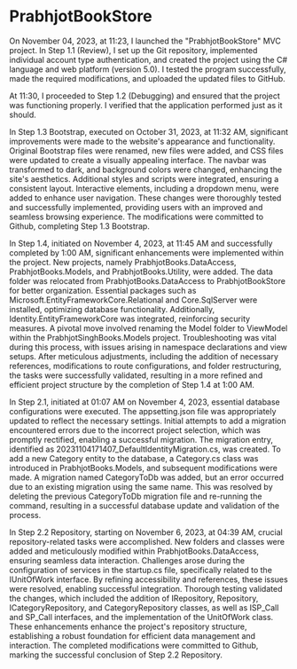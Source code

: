 # PrabhjotBookStore

On November 04, 2023, at 11:23, I launched the "PrabhjotBookStore" MVC project. In Step 1.1 (Review), I set up the Git repository, implemented individual account type authentication, and created the project using the C# language and web platform (version 5.0). I tested the program successfully, made the required modifications, and uploaded the updated files to GitHub.

At 11:30, I proceeded to Step 1.2 (Debugging) and ensured that the project was functioning properly. I verified that the application performed just as it should.

In Step 1.3 Bootstrap, executed on October 31, 2023, at 11:32 AM, significant improvements were made to the website's appearance and functionality. Original Bootstrap files were renamed, new files were added, and CSS files were updated to create a visually appealing interface. The navbar was transformed to dark, and background colors were changed, enhancing the site's aesthetics. Additional styles and scripts were integrated, ensuring a consistent layout. Interactive elements, including a dropdown menu, were added to enhance user navigation. These changes were thoroughly tested and successfully implemented, providing users with an improved and seamless browsing experience. The modifications were committed to Github, completing Step 1.3 Bootstrap.

In Step 1.4, initiated on November 4, 2023, at 11:45 AM and successfully completed by 1:00 AM, significant enhancements were implemented within the project. New projects, namely PrabhjotBooks.DataAccess, PrabhjotBooks.Models, and PrabhjotBooks.Utility, were added. The data folder was relocated from PrabhjotBooks.DataAccess to PrabhjotBookStore for better organization. Essential packages such as Microsoft.EntityFrameworkCore.Relational and Core.SqlServer were installed, optimizing database functionality. Additionally, Identity.EntityFrameworkCore was integrated, reinforcing security measures. A pivotal move involved renaming the Model folder to ViewModel within the PrabhjotSinghBooks.Models project. Troubleshooting was vital during this process, with issues arising in namespace declarations and view setups. After meticulous adjustments, including the addition of necessary references, modifications to route configurations, and folder restructuring, the tasks were successfully validated, resulting in a more refined and efficient project structure by the completion of Step 1.4 at 1:00 AM.

In Step 2.1, initiated at 01:07 AM on November 4, 2023, essential database configurations were executed. The appsetting.json file was appropriately updated to reflect the necessary settings. Initial attempts to add a migration encountered errors due to the incorrect project selection, which was promptly rectified, enabling a successful migration. The migration entry, identified as 20231104171407_DefaultIdentityMigration.cs, was created. To add a new Category entity to the database, a Category.cs class was introduced in PrabhjotBooks.Models, and subsequent modifications were made. A migration named CategoryToDb was added, but an error occurred due to an existing migration using the same name. This was resolved by deleting the previous CategoryToDb migration file and re-running the command, resulting in a successful database update and validation of the process.

In Step 2.2 Repository, starting on November 6, 2023, at 04:39 AM, crucial repository-related tasks were accomplished. New folders and classes were added and meticulously modified within PrabhjotBooks.DataAccess, ensuring seamless data interaction. Challenges arose during the configuration of services in the startup.cs file, specifically related to the IUnitOfWork interface. By refining accessibility and references, these issues were resolved, enabling successful integration. Thorough testing validated the changes, which included the addition of IRepository, Repository, ICategoryRepository, and CategoryRepository classes, as well as ISP_Call and SP_Call interfaces, and the implementation of the UnitOfWork class. These enhancements enhance the project's repository structure, establishing a robust foundation for efficient data management and interaction. The completed modifications were committed to Github, marking the successful conclusion of Step 2.2 Repository.